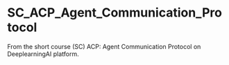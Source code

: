 # SC_ACP_Agent_Communication_Protocol
From the short course (SC) ACP: Agent Communication Protocol on DeeplearningAI platform.
